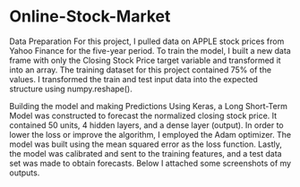 # Online-Stock-Market
Data Preparation 
For this project, I pulled data on APPLE stock prices from Yahoo Finance for the five-year 
period. To train the model, I built a new data frame with only the Closing Stock Price target 
variable and transformed it into an array. The training dataset for this project contained 
75% of the values. I transformed the train and test input data into the expected structure 
using numpy.reshape(). 

Building the model and making Predictions 
Using Keras, a Long Short-Term Model was constructed to forecast the normalized closing 
stock price. It contained 50 units, 4 hidden layers, and a dense layer (output). In order to 
lower the loss or improve the algorithm, I employed the Adam optimizer. The model was 
built using the mean squared error as the loss function. Lastly, the model was calibrated and 
sent to the training features, and a test data set was made to obtain forecasts. Below I 
attached some screenshots of my outputs. 
